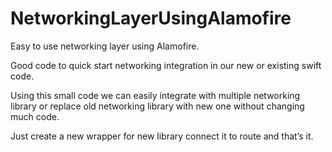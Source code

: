 # NetworkingLayerUsingAlamofire
Easy to use networking layer using Alamofire.

Good code to quick start networking integration in our new or existing swift code.

Using this small code we can easily integrate with multiple networking library or replace old networking library with new one without changing much code. 

Just create a new wrapper for new library connect it to route and that’s it.
